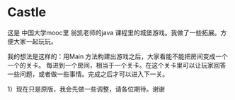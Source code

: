 # Castle

这是 中国大学mooc里 翁凯老师的java 课程里的城堡游戏。我做了一些拓展。方便大家一起玩玩。

我的想法是这样的：用Main 方法构建出游戏之后，大家看能不能把房间变成一个一个的关卡。
每进到一个房间，相当于一个关卡。在这个关卡里可以让玩家回答一些问题，或者做一些事情。完成之后才可以进入下一关。

1）现在只是原版，我会先做一些调整，请各位期待。谢谢